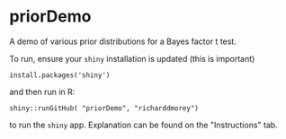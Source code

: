 # priorDemo
A demo of various prior distributions for a Bayes factor t test.


To run, ensure your `shiny` installation is updated (this is important) 

    install.packages('shiny')

and then run in R:
    
    shiny::runGitHub( "priorDemo", "richarddmorey")

to run the `shiny` app. Explanation can be found on the "Instructions" tab.